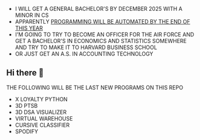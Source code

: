 - I WILL GET A GENERAL BACHELOR'S BY DECEMBER 2025 WITH A MINOR IN CS
- APPARENTLY [PROGRAMMING WILL BE AUTOMATED BY THE END OF THIS YEAR](https://x.com/slow_developer/status/1877798620692422835/video/1)
- I'M GOING TO TRY TO BECOME AN OFFICER FOR THE AIR FORCE AND GET A BACHELOR'S IN ECONOMICS AND STATISTICS SOMEWHERE AND TRY TO MAKE IT TO HARVARD BUSINESS SCHOOL
- OR JUST GET AN A.S. IN ACCOUNTING TECHNOLOGY

## Hi there 👋

THE FOLLOWING WILL BE THE LAST NEW PROGRAMS ON THIS REPO

- X LOYALTY PYTHON
- 3D PTSB
- 3D DSA VISUALIZER
- VIRTUAL WAREHOUSE
- CURSIVE CLASSIFIER
- SPODIFY

<!--
**CHRISSY-FRANKY/CHRISSY-FRANKY** is a ✨ _special_ ✨ repository because its `README.md` (this file) appears on your GitHub profile.

Here are some ideas to get you started:

- 🔭 I’m currently working on ...
- 🌱 I’m currently learning ...
- 👯 I’m looking to collaborate on ...
- 🤔 I’m looking for help with ...
- 💬 Ask me about ...
- 📫 How to reach me: ...
- 😄 Pronouns: ...
- ⚡ Fun fact: ...
-->
